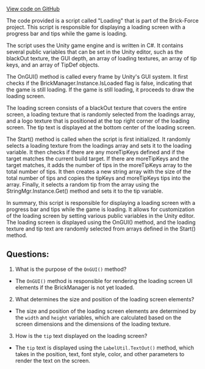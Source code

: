 [View code on GitHub](https://github.com/TieHaxJan/Brick-Force/Assembly-CSharp\Loading.cs)

The code provided is a script called "Loading" that is part of the Brick-Force project. This script is responsible for displaying a loading screen with a progress bar and tips while the game is loading. 

The script uses the Unity game engine and is written in C#. It contains several public variables that can be set in the Unity editor, such as the blackOut texture, the GUI depth, an array of loading textures, an array of tip keys, and an array of TipDef objects. 

The OnGUI() method is called every frame by Unity's GUI system. It first checks if the BrickManager.Instance.IsLoaded flag is false, indicating that the game is still loading. If the game is still loading, it proceeds to draw the loading screen. 

The loading screen consists of a blackOut texture that covers the entire screen, a loading texture that is randomly selected from the loadings array, and a logo texture that is positioned at the top right corner of the loading screen. The tip text is displayed at the bottom center of the loading screen. 

The Start() method is called when the script is first initialized. It randomly selects a loading texture from the loadings array and sets it to the loading variable. It then checks if there are any moreTipKeys defined and if the target matches the current build target. If there are moreTipKeys and the target matches, it adds the number of tips in the moreTipKeys array to the total number of tips. It then creates a new string array with the size of the total number of tips and copies the tipKeys and moreTipKeys tips into the array. Finally, it selects a random tip from the array using the StringMgr.Instance.Get() method and sets it to the tip variable. 

In summary, this script is responsible for displaying a loading screen with a progress bar and tips while the game is loading. It allows for customization of the loading screen by setting various public variables in the Unity editor. The loading screen is displayed using the OnGUI() method, and the loading texture and tip text are randomly selected from arrays defined in the Start() method.
## Questions: 
 1. What is the purpose of the `OnGUI()` method?
- The `OnGUI()` method is responsible for rendering the loading screen UI elements if the BrickManager is not yet loaded.

2. What determines the size and position of the loading screen elements?
- The size and position of the loading screen elements are determined by the `width` and `height` variables, which are calculated based on the screen dimensions and the dimensions of the loading texture.

3. How is the `tip` text displayed on the loading screen?
- The `tip` text is displayed using the `LabelUtil.TextOut()` method, which takes in the position, text, font style, color, and other parameters to render the text on the screen.
